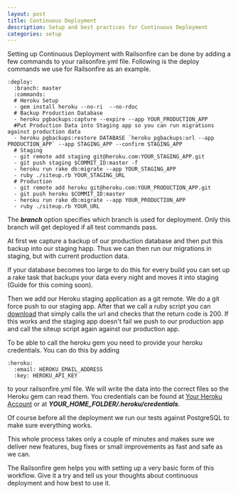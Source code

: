 ```yaml
---
layout: post
title: Continuous Deployment
description: Setup and best practices for Continuous Deployment
categories: setup
---
```

Setting up Continuous Deployment with Railsonfire can be done by adding a few commands to your railsonfire.yml file. Following is the deploy commands we use for Railsonfire as an example.

    :deploy:
      :branch: master
      :commands:
      # Heroku Setup
      - gem install heroku --no-ri  --no-rdoc
      # Backup Production Database
      - heroku pgbackups:capture --expire --app YOUR_PRODUCTION_APP
      #Put Production Data into Staging app so you can run migrations against production data
      - heroku pgbackups:restore DATABASE `heroku pgbackups:url --app PRODUCTION_APP` --app STAGING_APP --confirm STAGING_APP
      # Staging
      - git remote add staging git@heroku.com:YOUR_STAGING_APP.git
      - git push staging $COMMIT_ID:master -f
      - heroku run rake db:migrate --app YOUR_STAGING_APP
      - ruby ./siteup.rb YOUR_STAGING_URL
      # Production
      - git remote add heroku git@heroku.com:YOUR_PRODUCTION_APP.git
      - git push heroku $COMMIT_ID:master
      - heroku run rake db:migrate --app YOUR_PRODUCTION_APP
      - ruby ./siteup.rb YOUR_URL

The ***branch*** option specifies which branch is used for deployment. Only this branch will get deployed if all test commands pass.

At first we capture a backup of our production database and then put this backup into our staging happ. Thus we can then run our migrations in staging, but with current production data.

If your database becomes too large to do this for every build you can set up a rake task that backups your data every night and moves it into staging (Guide for this coming soon).

Then we add our Heroku staging application as a git remote. We do a git force push to our staging app. After that we call a ruby script you can [download](/files/siteup.rb) that simply calls the url and checks that the return code is 200. If this works and the staging app doesn't fail we push to our production app and call the siteup script again against our production app.

To be able to call the heroku gem you need to provide your heroku credentials. You can do this by adding

    :heroku:
      :email: HEROKU_EMAIL_ADDRESS
      :key: HEROKU_API_KEY

to your railsonfire.yml file. We will write the data into the correct files so the Heroku gem can read them. You credentials can be found at [Your Heroku Account](https://api.heroku.com/account) or at ***YOUR_HOME_FOLDER/.heroku/credentials***.

Of course before all the deployment we run our tests against PostgreSQL to make sure everything works.

This whole process takes only a couple of minutes and makes sure we deliver new features, bug fixes or small improvements as fast and safe as we can.

The Railsonfire gem helps you with setting up a very basic form of this workflow. Give it a try and tell us your thoughts about continuous deployment and how best to use it.